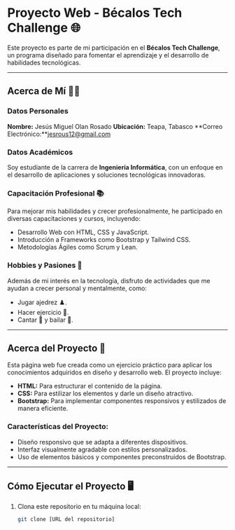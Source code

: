 # Proyecto Web - Bécalos Tech Challenge 🌐

Este proyecto es parte de mi participación en el **Bécalos Tech Challenge**, un programa diseñado para fomentar el aprendizaje y el desarrollo de habilidades tecnológicas.

---

## Acerca de Mí 👨‍💻

### Datos Personales  
**Nombre:** Jesús Miguel Olan Rosado
**Ubicación:** Teapa, Tabasco 
**Correo Electrónico:**jesrous12@gmail.com 

### Datos Académicos  
Soy estudiante de la carrera de **Ingeniería Informática**, con un enfoque en el desarrollo de aplicaciones y soluciones tecnológicas innovadoras.  

### Capacitación Profesional 📚  
Para mejorar mis habilidades y crecer profesionalmente, he participado en diversas capacitaciones y cursos, incluyendo:  
- Desarrollo Web con HTML, CSS y JavaScript.  
- Introducción a Frameworks como Bootstrap y Tailwind CSS.  
- Metodologías Ágiles como Scrum y Lean.  

### Hobbies y Pasiones 🎉  
Además de mi interés en la tecnología, disfruto de actividades que me ayudan a crecer personal y mentalmente, como:  
- Jugar ajedrez ♟️.  
- Hacer ejercicio 💪.  
- Cantar 🎤 y bailar 💃.  

---

## Acerca del Proyecto 🚀

Esta página web fue creada como un ejercicio práctico para aplicar los conocimientos adquiridos en diseño y desarrollo web. El proyecto incluye:  
- **HTML:** Para estructurar el contenido de la página.  
- **CSS:** Para estilizar los elementos y darle un diseño atractivo.  
- **Bootstrap:** Para implementar componentes responsivos y estilizados de manera eficiente.  

### Características del Proyecto:  
- Diseño responsivo que se adapta a diferentes dispositivos.  
- Interfaz visualmente agradable con estilos personalizados.  
- Uso de elementos básicos y componentes preconstruidos de Bootstrap.  

---

## Cómo Ejecutar el Proyecto 🖥️

1. Clona este repositorio en tu máquina local:  
   ```bash
   git clone [URL del repositorio]
